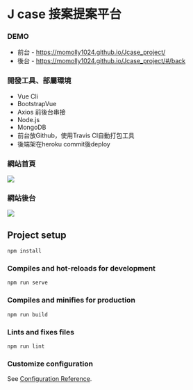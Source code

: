 # J case 接案提案平台

### DEMO 
- 前台 - https://momolly1024.github.io/Jcase_project/
- 後台 - https://momolly1024.github.io/Jcase_project/#/back

### 開發工具、部屬環境
- Vue Cli
- BootstrapVue
- Axios 前後台串接
- Node.js 
- MongoDB
- 前台放Github，使用Travis CI自動打包工具
- 後端架在heroku commit後deploy

### 網站首頁
![](https://i.imgur.com/v97YHLH.jpg)

### 網站後台
![](https://i.imgur.com/EIgabAN.png)























































## Project setup
```
npm install
```

### Compiles and hot-reloads for development
```
npm run serve
```

### Compiles and minifies for production
```
npm run build
```

### Lints and fixes files
```
npm run lint
```

### Customize configuration
See [Configuration Reference](https://cli.vuejs.org/config/).

